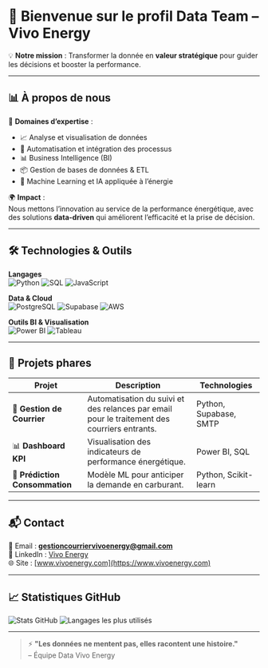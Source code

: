 <!-- Bannière -->


# 👋 Bienvenue sur le profil **Data Team – Vivo Energy** 

💡 **Notre mission** : Transformer la donnée en **valeur stratégique** pour guider les décisions et booster la performance.

---

## 📊 À propos de nous

🚀 **Domaines d’expertise** :
- 📈 Analyse et visualisation de données  
- 🤖 Automatisation et intégration des processus  
- 📊 Business Intelligence (BI)  
- 📦 Gestion de bases de données & ETL  
- 🧠 Machine Learning et IA appliquée à l’énergie  

🌍 **Impact** :  
Nous mettons l’innovation au service de la performance énergétique, avec des solutions **data-driven** qui améliorent l’efficacité et la prise de décision.

---

## 🛠️ Technologies & Outils

**Langages**  
![Python](https://img.shields.io/badge/Python-3776AB?logo=python&logoColor=white)
![SQL](https://img.shields.io/badge/SQL-003B57?logo=postgresql&logoColor=white)
![JavaScript](https://img.shields.io/badge/JavaScript-F7DF1E?logo=javascript&logoColor=black)

**Data & Cloud**  
![PostgreSQL](https://img.shields.io/badge/PostgreSQL-336791?logo=postgresql&logoColor=white)
![Supabase](https://img.shields.io/badge/Supabase-3FCF8E?logo=supabase&logoColor=white)
![AWS](https://img.shields.io/badge/AWS-FF9900?logo=amazonaws&logoColor=white)

**Outils BI & Visualisation**  
![Power BI](https://img.shields.io/badge/Power%20BI-F2C811?logo=powerbi&logoColor=black)
![Tableau](https://img.shields.io/badge/Tableau-E97627?logo=tableau&logoColor=white)

---

## 📌 Projets phares

| Projet | Description | Technologies |
|--------|-------------|--------------|
| 📮 **Gestion de Courrier** | Automatisation du suivi et des relances par email pour le traitement des courriers entrants. | Python, Supabase, SMTP |
| 📊 **Dashboard KPI** | Visualisation des indicateurs de performance énergétique. | Power BI, SQL |
| 🤖 **Prédiction Consommation** | Modèle ML pour anticiper la demande en carburant. | Python, Scikit-learn |

---

## 📬 Contact

📧 Email : **gestioncourriervivoenergy@gmail.com**  
💼 LinkedIn : [Vivo Energy](https://www.linkedin.com/company/vivo-energy)  
🌐 Site : [www.vivoenergy.com](https://www.vivoenergy.com)  

---

## 📈 Statistiques GitHub

![Stats GitHub](https://github-readme-stats.vercel.app/api?username=gestioncourriervivoenergy&show_icons=true&theme=radical)
![Langages les plus utilisés](https://github-readme-stats.vercel.app/api/top-langs/?username=gestioncourriervivoenergy&layout=compact&theme=radical)

---

> ⚡ **"Les données ne mentent pas, elles racontent une histoire."**  
> – Équipe Data Vivo Energy
